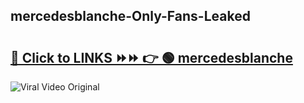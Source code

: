 
 ## mercedesblanche-Only-Fans-Leaked

# <h2><a href="https://clipsfans.com/mercedesblanche&ref=git">🔗 Click to LINKS ⏩⏩ 👉 🟢 mercedesblanche </a></h2>

<a href="https://clipsfans.com/mercedesblanche&ref=git" rel="nofollow" data-target="animated-image.originalLink"><img src="https://i.ibb.co.com/xMMVF88/686577567.gif" alt="Viral Video Original" style="max-width: 100%; display: inline-block;" data-target="animated-image.originalImage"></a>
